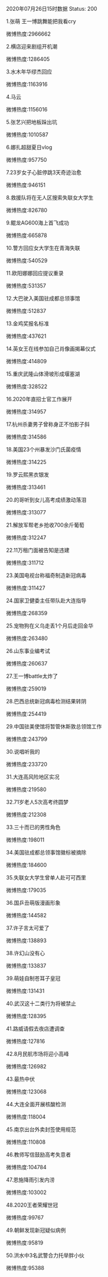 2020年07月26日15时数据
Status: 200

1.张萌 王一博跳舞能把我看cry

微博热度:2966662

2.横店迎来剧组开机潮

微博热度:1286405

3.水木年华缪杰回应

微博热度:1163916

4.马云

微博热度:1156016

5.张艺兴把地板跺出坑

微博热度:1010587

6.娜扎超甜夏日vlog

微博热度:957750

7.23岁女子心脏停跳3天奇迹治愈

微博热度:946151

8.救援队将在无人区搜索失联女大学生

微博热度:826780

9.鲲龙AG600海上首飞成功

微博热度:665878

10.警方回应女大学生在青海失联

微博热度:540529

11.欧阳娜娜回应提议重录

微博热度:531357

12.大巴驶入美国驻成都总领事馆

微博热度:512837

13.金鸡奖报名标准

微博热度:437621

14.英女王在线参加自己肖像画揭幕仪式

微博热度:414809

15.重庆武隆山体滑坡形成堰塞湖

微博热度:328522

16.2020年直招士官工作展开

微博热度:314957

17.杭州杀妻男子曾称身正不怕影子斜

微博热度:314586

18.美国23个州暴发沙门氏菌疫情

微博热度:314225

19.罗云熙黑衣银发

微博热度:313461

20.的哥听到女儿高考成绩激动落泪

微博热度:313077

21.解放军帮老乡抢收700余斤葡萄

微博热度:312247

22.11万租门面被告知是违建

微博热度:311712

23.美国电视台称福奇制造新冠病毒

微博热度:311427

24.国家卫健委主任带队赴大连指导

微博热度:268359

25.宠物狗在义乌走丢1个月后走回金华

微博热度:263480

26.山东事业编考试

微博热度:260637

27.王一博battle太炸了

微博热度:259019

28.巴西总统新冠病毒检测结果转阴

微博热度:254419

29.中国驻美使馆将暂管休斯敦总领馆工作

微博热度:243799

30.说唱听我的

微博热度:233720

31.大连高风险地区实况

微博热度:219580

32.71岁老人5次高考终圆梦

微博热度:212308

33.三十而已的男性角色

微博热度:198011

34.美国驻成都总领事馆徽标被摘除

微博热度:184600

35.失联女大学生曾单人赴可可西里

微博热度:179035

36.国乒丑萌版漫画形象

微博热度:144582

37.许子言太可爱了

微博热度:138893

38.许幻山没有心

微博热度:133837

39.萌娃自制苍耳子皇冠

微博热度:131431

40.武汉这十二类行为将被禁止

微博热度:128395

41.路威请假去夜店遭调查

微博热度:127816

42.8月民航市场将迎小高峰

微博热度:126982

43.最热中伏

微博热度:123068

44.大连全面开展核酸检测

微博热度:118004

45.南京出台外卖封签使用规范

微博热度:110808

46.教师写信鼓励高考失意者

微博热度:104784

47.恩施降雨引发内涝

微博热度:103002

48.2020王者荣耀世冠

微博热度:99767

49.朝鲜发现新冠疑似病例

微博热度:95819

50.洪水中3名武警合力托举胖小伙

微博热度:95388

